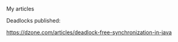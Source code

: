 My articles

Deadlocks published:

https://dzone.com/articles/deadlock-free-synchronization-in-java
